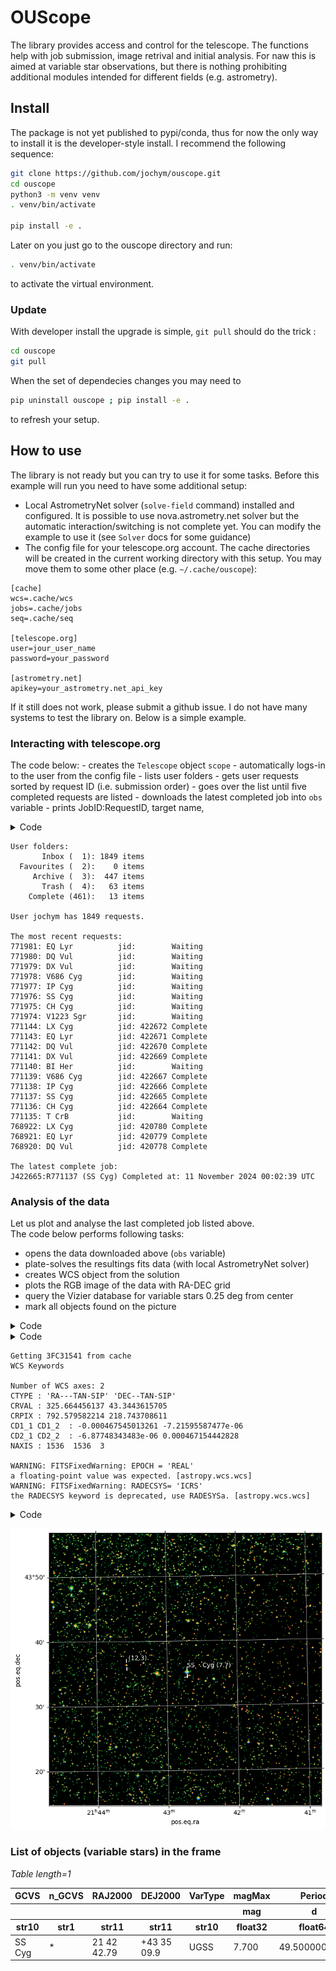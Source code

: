 # OUScope


<!-- WARNING: THIS FILE WAS AUTOGENERATED! DO NOT EDIT! -->

The library provides access and control for the telescope. The functions
help with job submission, image retrival and initial analysis. For naw
this is aimed at variable star observations, but there is nothing
prohibiting additional modules intended for different fields
(e.g. astrometry).

## Install

The package is not yet published to pypi/conda, thus for now the only
way to install it is the developer-style install. I recommend the
following sequence:

``` bash
git clone https://github.com/jochym/ouscope.git
cd ouscope
python3 -m venv venv 
. venv/bin/activate

pip install -e .
```

Later on you just go to the ouscope directory and run:

``` bash
. venv/bin/activate
```

to activate the virtual environment.

### Update

With developer install the upgrade is simple, `git pull` should do the
trick :

``` bash
cd ouscope
git pull
```

When the set of dependecies changes you may need to

``` bash
pip uninstall ouscope ; pip install -e .
```

to refresh your setup.

## How to use

The library is not ready but you can try to use it for some tasks.
Before this example will run you need to have some additional setup:

- Local AstrometryNet solver (`solve-field` command) installed and
  configured. It is possible to use nova.astrometry.net solver but the
  automatic interaction/switching is not complete yet. You can modify
  the example to use it (see `Solver` docs for some guidance)
- The config file for your telescope.org account. The cache directories
  will be created in the current working directory with this setup. You
  may move them to some other place (e.g. `~/.cache/ouscope`):

<!-- -->

    [cache]
    wcs=.cache/wcs
    jobs=.cache/jobs
    seq=.cache/seq

    [telescope.org]
    user=jour_user_name
    password=your_password

    [astrometry.net]
    apikey=your_astrometry.net_api_key

If it still does not work, please submit a github issue. I do not have
many systems to test the library on. Below is a simple example.

### Interacting with telescope.org

The code below: - creates the `Telescope` object `scope` - automatically
logs-in to the user from the config file - lists user folders - gets
user requests sorted by request ID (i.e. submission order) - goes over
the list until five completed requests are listed - downloads the latest
completed job into `obs` variable - prints JobID:RequestID, target name,

<details class="code-fold">
<summary>Code</summary>

``` python
from ouscope.core import Telescope

scope=Telescope(config='~/.config/telescope.ini')

print("User folders:")
for f in scope.get_user_folders():
    cnt = f["count"] 
    if cnt is None:
        cnt = 0
    print(f'{f["name"]:>12} ({f["id"]:>3}): {cnt:>4} items')

reqlst=scope.get_user_requests(sort='rid')

print(f'\nUser {scope.user} has {len(reqlst)} requests.')
print("\nThe most recent requests:")
last_complete = None
complete = []
n = 10
for rq in reqlst:
    jid = scope.get_jid_for_req(rq)
    print(f'{rq["id"]}: {rq["objectname"]:15} jid: {(jid if jid else ""):6}', end=' ')
    print(f'{Telescope.REQUESTSTATUS_TEXTS[int(rq["status"])]}')
    if rq["status"]=='8':
        complete.append(jid)
        if last_complete is None:
            last_complete = jid
        n -= 1
    if n<0 :
        break
print()

jid = complete[6]
# Let us show the newest job
job = scope.get_job(int(jid))
req = scope.get_request(int(job['rid']))
target = req['name'].lstrip().rstrip()

print('The latest complete job:')
print(f'J{jid}:R{job["rid"]} ({target}) Completed at: {" ".join(job["completion"])}')

obs = scope.get_obs(job, verbose=True)

scope.logout()
```

</details>

    User folders:
           Inbox (  1): 1849 items
      Favourites (  2):    0 items
         Archive (  3):  447 items
           Trash (  4):   63 items
        Complete (461):   13 items

    User jochym has 1849 requests.

    The most recent requests:
    771981: EQ Lyr          jid:        Waiting
    771980: DQ Vul          jid:        Waiting
    771979: DX Vul          jid:        Waiting
    771978: V686 Cyg        jid:        Waiting
    771977: IP Cyg          jid:        Waiting
    771976: SS Cyg          jid:        Waiting
    771975: CH Cyg          jid:        Waiting
    771974: V1223 Sgr       jid:        Waiting
    771144: LX Cyg          jid: 422672 Complete
    771143: EQ Lyr          jid: 422671 Complete
    771142: DQ Vul          jid: 422670 Complete
    771141: DX Vul          jid: 422669 Complete
    771140: BI Her          jid:        Waiting
    771139: V686 Cyg        jid: 422667 Complete
    771138: IP Cyg          jid: 422666 Complete
    771137: SS Cyg          jid: 422665 Complete
    771136: CH Cyg          jid: 422664 Complete
    771135: T CrB           jid:        Waiting
    768922: LX Cyg          jid: 420780 Complete
    768921: EQ Lyr          jid: 420779 Complete
    768920: DQ Vul          jid: 420778 Complete

    The latest complete job:
    J422665:R771137 (SS Cyg) Completed at: 11 November 2024 00:02:39 UTC

### Analysis of the data

Let us plot and analyse the last completed job listed above.  
The code below performs following tasks:

- opens the data downloaded above (`obs` variable)
- plate-solves the resultings fits data (with local AstrometryNet
  solver)
- creates WCS object from the solution
- plots the RGB image of the data with RA-DEC grid
- query the Vizier database for variable stars 0.25 deg from center
- mark all objects found on the picture

<details class="code-fold">
<summary>Code</summary>

``` python
from astropy.io import fits
from astropy.wcs import WCS
from astropy.coordinates import SkyCoord
import astropy.units as u
from astroquery.vizier import Vizier
import matplotlib.pyplot as plt
from ouscope.solver import Solver
from ouscope.process import make_color_image
```

</details>
<details class="code-fold">
<summary>Code</summary>

``` python
solver = Solver()

hdu = fits.open(obs)[0]

wcs_head = solver.solve(hdu, tout=30)
wcs = WCS(wcs_head, naxis=2)
wcs.printwcs()
```

</details>

    Getting 3FC31541 from cache
    WCS Keywords

    Number of WCS axes: 2
    CTYPE : 'RA---TAN-SIP' 'DEC--TAN-SIP' 
    CRVAL : 325.664456137 43.3443615705 
    CRPIX : 792.579582214 218.743708611 
    CD1_1 CD1_2  : -0.000467545013261 -7.21595587477e-06 
    CD2_1 CD2_2  : -6.87748343483e-06 0.000467154442828 
    NAXIS : 1536  1536  3

    WARNING: FITSFixedWarning: EPOCH = 'REAL' 
    a floating-point value was expected. [astropy.wcs.wcs]
    WARNING: FITSFixedWarning: RADECSYS= 'ICRS' 
    the RADECSYS keyword is deprecated, use RADESYSa. [astropy.wcs.wcs]

<details class="code-fold">
<summary>Code</summary>

``` python
fig = plt.figure(figsize=(8,8))
ax = plt.subplot(projection=wcs)
plt.grid(color='white', ls='solid', lw=0.5)

# crop the data to remove overscan noise
l, r, t, b = (0, 32, 0, 32)
plt.imshow(make_color_image(hdu.data[:, l:-r, t:-b],
                            order=hdu.header["FILTER"].split(",")))

center = wcs.pixel_to_world(wcs_head['NAXIS1']/2,wcs_head['NAXIS2']/2)
objects = Vizier.query_region(catalog='B/gcvs', 
                             coordinates=center, 
                             radius='0.25deg')
for g in objects:
    for n, o in enumerate(g):
        name = o['VarName']
        radec = SkyCoord(o['RAJ2000'] + o['DEJ2000'], 
                         frame='icrs', unit=(u.hourangle, u.deg))
        ax.scatter([radec.ra.deg, radec.ra.deg], 
                   [radec.dec.deg-0.01, radec.dec.deg+0.01], 
                   marker='|', s=30,
                   color='white',
                   transform=ax.get_transform('world'))
        ax.text(radec.ra.deg, radec.dec.deg+0.014, 
                f'{name} ({o["magMax"]:.1f})', 
                transform=ax.get_transform('world'), color='white')
```

</details>

![](index_files/figure-commonmark/cell-5-output-1.png)

### List of objects (variable stars) in the frame

<div><i>Table length=1</i>
<table id="table140487330604784" class="table-striped table-bordered table-condensed">
<thead><tr><th>GCVS</th><th>n_GCVS</th><th>RAJ2000</th><th>DEJ2000</th><th>VarType</th><th>magMax</th><th>Period</th><th>SpType</th><th>Exists</th><th>VarName</th><th>Simbad</th></tr></thead>
<thead><tr><th></th><th></th><th></th><th></th><th></th><th>mag</th><th>d</th><th></th><th></th><th></th><th></th></tr></thead>
<thead><tr><th>str10</th><th>str1</th><th>str11</th><th>str11</th><th>str10</th><th>float32</th><th>float64</th><th>str17</th><th>str12</th><th>str11</th><th>str6</th></tr></thead>
<tr><td>SS Cyg</td><td>*</td><td>21 42 42.79</td><td>+43 35 09.9</td><td>UGSS</td><td>7.700</td><td>49.5000000000</td><td>K5V+pec(UG)</td><td></td><td>SS    Cyg</td><td>Simbad</td></tr>
</table></div>

